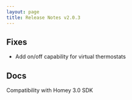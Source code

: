 ```yaml
---
layout: page
title: Release Notes v2.0.3
---
```


## Fixes
- Add on/off capability for virtual thermostats

## Docs
Compatibility with Homey 3.0 SDK
